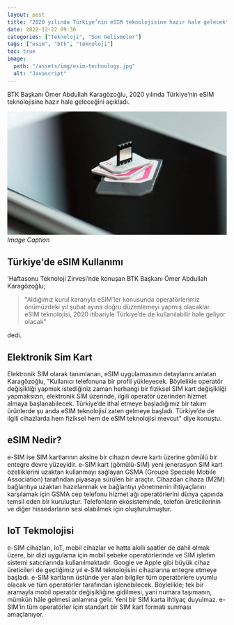 ```yaml
---
layout: post
title: "2020 yılında Türkiye’nin eSIM teknolojisine hazır hale gelecek"
date: 2022-12-22 09:30
categories: ["Teknoloji", "Son Gelismeler"]
tags: ["esim", "btk", "teknoloji"]
toc: true
image:
  path: "/assets/img/esim-technology.jpg"
  alt: "Javascript"
---
```


BTK Başkanı Ömer Abdullah Karagözoğlu, 2020 yılında Türkiye’nin eSIM teknolojisine hazır hale geleceğini açıkladı.

![2020 yılında Türkiye’nin eSIM teknolojisine hazır hale gelecek](assets/img/2022-12-22-yilinda-turkiye-nin-esim-teknolojisine-hazir-hale-gelece.jpg)
_Image Caption_

## Türkiye'de eSIM Kullanımı
’Haftasonu Teknoloji Zirvesi’nde konuşan BTK Başkanı Ömer Abdullah Karagözoğlu; 

> "Aldığımız kurul kararıyla eSIM’ler konusunda operatörlerimiz önümüzdeki yıl şubat ayına doğru düzenlemeyi yapmış olacaklar. eSIM teknolojisi, 2020 itibariyle Türkiye’de de kullanılabilir hale geliyor olacak" 

dedi.

## Elektronik Sim Kart
Elektronik SIM olarak tanımlanan, eSIM uygulamasının detaylarını anlatan Karagözoğlu, "Kullanıcı telefonuna bir profil yükleyecek. Böylelikle operatör değişikliği yapmak istediğiniz zaman herhangi bir fiziksel SIM kart değişikliği yapmaksızın, elektronik SIM üzerinde, ilgili operatör üzerinden hizmet almaya başlanabilecek. Türkiye’de ithal etmeye başladığımız bir takım ürünlerde şu anda eSIM teknolojisi zaten gelmeye başladı. Türkiye’de de ilgili cihazlarda hem fiziksel hem de eSIM teknolojisi mevcut" diye konuştu.

## eSIM Nedir?
e-SIM ise SIM kartlarının aksine bir cihazın devre kartı üzerine gömülü bir entegre devre yüzeyidir. e-SIM kart (gömülü-SIM) yeni jenerasyon SIM kart özelliklerini uzaktan kullanmayı sağlayan GSMA (Groupe Speciale Mobile Association) tarafından piyasaya sürülen bir araçtır. Cihazdan cihaza (M2M) bağlantıya uzaktan hazırlanmak ve bağlantıyı yönetmenin ihtiyaçlarını karşılamak için GSMA cep telefonu hizmet ağı operatörlerini dünya çapında temsil eden bir kuruluştur. Telefonların ekosisteminde, telefon üreticilerinin ve diğer hissedarların sesi olabilmek için oluşturulmuştur.

## IoT Tekmolojisi
e-SIM cihazları, IoT, mobil cihazlar ve hatta akıllı saatler de dahil olmak üzere, bir dizi uygulama için mobil şebeke operatörlerinde ve SIM işletim sistemi satıcılarında kullanılmaktadır. Google ve Apple gibi büyük cihaz üreticileri de geçtiğimiz yıl e-SIM teknolojisini cihazlarına entegre etmeye başladı. e-SIM kartların üstünde yer alan bilgiler tüm operatörlere uyumlu olacak ve tüm operatörler tarafından işlenebilecek. Böylelikle; tek bir aramayla mobil operatör değişikliğine gidilmesi, yani numara taşımanın, mümkün hâle gelmesi anlamına gelir. Yeni bir SIM karta ihtiyaç duyulmaz. e-SIM’in tüm operatörler için standart bir SIM kart formatı sunması amaçlanıyor. 
    